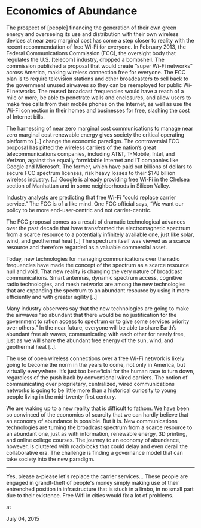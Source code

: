# Economics of Abundance
The prospect of [people] financing the generation of their own green energy and overseeing its use and distribution with their own wireless devices at near zero marginal cost has come a step closer to reality with the recent recommendation of free Wi-Fi for everyone. In February 2013, the Federal Communications Commission (FCC), the oversight body that regulates the U.S. [telecom] industry, dropped a bombshell. The commission published a proposal that would create “super Wi-Fi networks” across America, making wireless connection free for everyone. The FCC plan is to require television stations and other broadcasters to sell back to the government unused airwaves so they can be reemployed for public Wi-Fi networks. The reused broadcast frequencies would have a reach of a mile or more, be able to penetrate walls and enclosures, and allow users to make free calls from their mobile phones on the Internet, as well as use the Wi-Fi connection in their homes and businesses for free, slashing the cost of Internet bills.

The harnessing of near zero marginal cost communications to manage near zero marginal cost renewable energy gives society the critical operating platform to [..] change the economic paradigm. The controversial FCC proposal has pitted the wireless carriers of the nation’s great telecommunications companies, including AT&T, T-Mobile, Intel, and Verizon, against the equally formidable Internet and IT companies like Google and Microsoft. The former, which have paid out billions of dollars to secure FCC spectrum licenses, risk heavy losses to their $178 billion wireless industry. [..] Google is already providing free Wi-Fi in the Chelsea section of Manhattan and in some neighborhoods in Silicon Valley.

Industry analysts are predicting that free Wi-Fi “could replace carrier service.” The FCC is of a like mind. One FCC official says, “We want our policy to be more end-user-centric and not carrier-centric.

The FCC proposal comes as a result of dramatic technological advances over the past decade that have transformed the electromagnetic spectrum from a scarce resource to a potentially infinitely available one, just like solar, wind, and geothermal heat [..] The spectrum itself was viewed as a scarce resource and therefore regarded as a valuable commercial asset.

Today, new technologies for managing communications over the radio frequencies have made the concept of the spectrum as a scarce resource null and void. That new reality is changing the very nature of broadcast communications. Smart antennas, dynamic spectrum access, cognitive radio technologies, and mesh networks are among the new technologies that are expanding the spectrum to an abundant resource by using it more efficiently and with greater agility [..]

Many industry observers say that the new technologies are going to make the airwaves “so abundant that there would be no justification for the government to ration access to spectrum or to give some services priority over others.” In the near future, everyone will be able to share Earth’s abundant free air waves, communicating with each other for nearly free, just as we will share the abundant free energy of the sun, wind, and geothermal heat [..].

The use of open wireless connections over a free Wi-Fi network is likely going to become the norm in the years to come, not only in America, but virtually everywhere. It’s just too beneficial for the human race to turn down, regardless of the push back by conventional wired carriers. The notion of communicating over proprietary, centralized, wired communications networks is going to be little more than a historical curiosity to young people living in the mid-twenty-first century.

We are waking up to a new reality that is difficult to fathom. We have been so convinced of the economics of scarcity that we can hardly believe that an economy of abundance is possible. But it is. New communications technologies are turning the broadcast spectrum from a scarce resource to an abundant one, just as with information, renewable energy, 3D printing, and online college courses. The journey to an economy of abundance, however, is cluttered with roadblocks that could delay and even derail the collaborative era. The challenge is finding a governance model that can take society into the new paradigm. 

---

Yes, please a-please let's replace the carrier services... These people are engaged in grandt-theft of people's money simply making use of their entrenched position in infrastructure that is stuck in a limbo, in no small part due to their existence. Free Wifi in cities would fix a lot of problems. 








at

July 04, 2015















